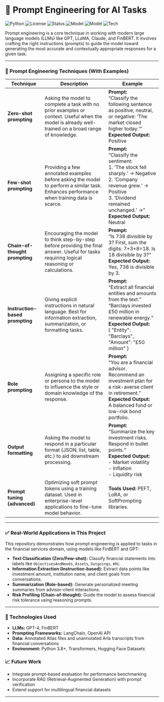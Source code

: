 # 🧠 Prompt Engineering for AI Tasks
![Python](https://img.shields.io/badge/Python-3.8+-blue.svg)
![License](https://img.shields.io/badge/License-MIT-green.svg)
![Status](https://img.shields.io/badge/Status-Active-brightgreen)
![Model](https://img.shields.io/badge/Model-FinBERT-yellow.svg)
![Model](https://img.shields.io/badge/Model-OpenAI-yellow.svg)
![Tech](https://img.shields.io/badge/Technique-ZeroShot%20|%20FewShot%20|%20CoT-orange.svg)


Prompt engineering is a core technique in working with modern large language models (LLMs) like GPT, LLaMA, Claude, and FinBERT. It involves crafting the right instructions (prompts) to guide the model toward generating the most accurate and contextually appropriate responses for a given task.

---

### 📘 Prompt Engineering Techniques (With Examples)

| Technique                       | Description                                                                                                                                         | Example                                                                                                                                                                                                         |
| ------------------------------- | --------------------------------------------------------------------------------------------------------------------------------------------------- | --------------------------------------------------------------------------------------------------------------------------------------------------------------------------------------------------------------- |
| **Zero-shot prompting**         | Asking the model to complete a task with no prior examples or context. Useful when the model is already well-trained on a broad range of knowledge. | **Prompt:**<br>“Classify the following sentence as positive, neutral, or negative: ‘The market closed higher today.’”<br>**Expected Output:**<br>Positive                                                       |
| **Few-shot prompting**          | Providing a few annotated examples before asking the model to perform a similar task. Enhances performance when training data is scarce.            | **Prompt:**<br>“Classify the sentiment:<br>1. ‘The stock fell sharply.’ → Negative<br>2. ‘Company revenue grew.’ → Positive<br>3. ‘Dividend remained unchanged.’ →”<br>**Expected Output:** Neutral             |
| **Chain-of-thought prompting**  | Encouraging the model to think step-by-step before providing the final answer. Useful for tasks requiring logical reasoning or calculations.        | **Prompt:**<br>“Is 738 divisible by 3? First, sum the digits: 7+3+8=18. Is 18 divisible by 3?”<br>**Expected Output:** Yes, 738 is divisible by 3.                                                              |
| **Instruction-based prompting** | Giving explicit instructions in natural language. Best for information extraction, summarization, or formatting tasks.                              | **Prompt:**<br>“Extract all financial entities and amounts from the text.”<br>“Barclays invested £50 million in renewable energy.”<br>**Expected Output:**<br>{ "Entity": "Barclays", "Amount": "£50 million" } |
| **Role prompting**              | Assigning a specific role or persona to the model to influence the style or domain knowledge of the response.                                       | **Prompt:**<br>“You are a financial advisor. Recommend an investment plan for a risk-averse client in retirement.”<br>**Expected Output:**<br>A balanced fund or low-risk bond portfolio.                       |
| **Output formatting**           | Asking the model to respond in a particular format (JSON, list, table, etc.) to aid downstream processing.                                          | **Prompt:**<br>“Summarize the key investment risks. Respond in bullet points.”<br>**Expected Output:**<br>- Market volatility<br>- Inflation<br>- Liquidity risk                                                |
| **Prompt tuning (advanced)**    | Optimizing soft prompt tokens using a training dataset. Used in enterprise-level applications to fine-tune model behavior.                          | **Tools Used:** PEFT, LoRA, or SoftPrompting libraries.                                                                                                                                                         |

---

### ✅ Real-World Applications in This Project

This repository demonstrates how prompt engineering is applied to tasks in the financial services domain, using models like FinBERT and GPT:

* **Text Classification (Zero/Few-shot):** Classify financial statements into labels like `ObjectivesAndNeeds`, `Assets`, `Outgoings`, etc.
* **Information Extraction (Instruction-based):** Extract data points like investment amount, institution name, and client goals from conversations.
* **Summarization (Role-based):** Generate personalized meeting summaries from advisor-client interactions.
* **Risk Profiling (Chain-of-thought):** Guide the model to assess financial risk tolerance using reasoning prompts.

---

### 🚀 Technologies Used

* **LLMs:** GPT-4, FinBERT
* **Prompting Frameworks:** LangChain, OpenAI API
* **Data:** Annotated Atlas files and unannotated Arla transcripts from financial conversations
* **Environment:** Python 3.8+, Transformers, Hugging Face Datasets


### 📈 Future Work

* Integrate prompt-based evaluation for performance benchmarking
* Incorporate RAG (Retrieval-Augmented Generation) with prompt verification
* Extend support for multilingual financial datasets

---


